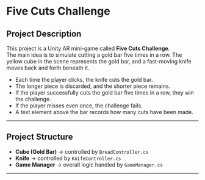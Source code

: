 # Five Cuts Challenge

## Project Description
This project is a Unity AR mini-game called **Five Cuts Challenge**.  
The main idea is to simulate cutting a gold bar five times in a row. The yellow cube in the scene represents the gold bar, and a fast-moving knife moves back and forth beneath it.  

- Each time the player clicks, the knife cuts the gold bar.  
- The longer piece is discarded, and the shorter piece remains.  
- If the player successfully cuts the gold bar five times in a row, they win the challenge.  
- If the player misses even once, the challenge fails.  
- A text element above the bar records how many cuts have been made.  

---

## Project Structure
- **Cube (Gold Bar)** → controlled by `BreadController.cs`  
- **Knife** → controlled by `KnifeController.cs`  
- **Game Manager** → overall logic handled by `GameManager.cs`  

---
